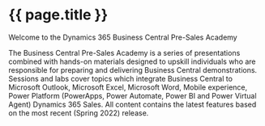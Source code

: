 

# {{ page.title }}

Welcome to the Dynamics 365 Business Central Pre-Sales Academy

The Business Central Pre-Sales Academy is a series of presentations combined with hands-on materials designed to upskill individuals who are responsible for preparing and delivering Business Central demonstrations. Sessions and labs cover topics which integrate Business Central to Microsoft Outlook, Microsoft Excel, Microsoft Word, Mobile experience, Power Platform (PowerApps, Power Automate, Power BI and Power Virtual Agent) Dynamics 365 Sales. All content contains the latest features based on the most recent (Spring 2022) release. 
